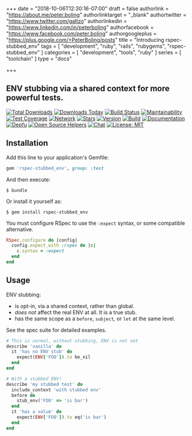 +++
date = "2018-10-06T12:30:16-07:00"
draft = false
authorlink = "https://about.me/peter.boling"
authorlinktarget = "_blank"
authortwitter = "https://www.twitter.com/galtzo"
authorlinkedin = "https://www.linkedin.com/in/peterboling"
authorfacebook = "https://www.facebook.com/peter.boling"
authorgoogleplus = "https://plus.google.com/+PeterBoling/posts"
title = "Introducing rspec-stubbed_env"
tags = [ "development", "ruby", "rails", "rubygems", "rspec-stubbed_env" ]
categories = [ "development", "tools", "ruby" ]
series = [ "toolchain" ]
type = "docs"

+++

## ENV stubbing via a shared context for more powerful tests.

[![Total Downloads](https://img.shields.io/gem/rt/rspec-stubbed_env.svg)](https://github.com/pboling/rspec-stubbed_env)
[![Downloads Today](https://img.shields.io/gem/rd/rspec-stubbed_env.svg)](https://github.com/pboling/rspec-stubbed_env)
[![Build Status](https://travis-ci.org/pboling/rspec-stubbed_env.svg?branch=master)](https://travis-ci.org/pboling/rspec-stubbed_env)
[![Maintainability](https://api.codeclimate.com/v1/badges/07a1d53634c61154efae/maintainability)](https://codeclimate.com/github/pboling/rspec-stubbed_env/maintainability)
[![Test Coverage](https://api.codeclimate.com/v1/badges/07a1d53634c61154efae/test_coverage)](https://codeclimate.com/github/pboling/rspec-stubbed_env/test_coverage)
[![Network](https://img.shields.io/github/forks/pboling/rspec-stubbed_env.svg?style=social)](https://github.com/pboling/rspec-stubbed_env/network)
[![Stars](https://img.shields.io/github/stars/pboling/rspec-stubbed_env.svg?style=social)](https://github.com/pboling/rspec-stubbed_env/stargazers)
[![Version](https://img.shields.io/gem/v/rspec-stubbed_env.svg)](https://rubygems.org/gems/rspec-stubbed_env)
[![Build](https://img.shields.io/travis/pboling/rspec-stubbed_env.svg)](https://travis-ci.org/pboling/rspec-stubbed_env)
[![Documentation](http://inch-ci.org/github/pboling/rspec-stubbed_env.svg)](http://inch-ci.org/github/pboling/rspec-stubbed_env)
[![Depfu](https://badges.depfu.com/badges/a48948dd503f23a440f2c17910563f43/count.svg)](https://depfu.com/github/pboling/rspec-stubbed_env?project_id=5884)
[![Open Source Helpers](https://www.codetriage.com/pboling/rspec-stubbed_env/badges/users.svg)](https://www.codetriage.com/pboling/rspec-stubbed_env)
[![Chat](https://img.shields.io/gitter/room/pboling/rspec-stubbed_env.svg)](https://gitter.im/pboling/rspec-stubbed_env)
[![License: MIT](https://img.shields.io/badge/License-MIT-green.svg)](https://opensource.org/licenses/MIT)

## Installation

Add this line to your application's Gemfile:

```ruby
gem 'rspec-stubbed_env', group: :test
```

And then execute:

    $ bundle

Or install it yourself as:

    $ gem install rspec-stubbed_env


You must configure RSpec to use the `:expect` syntax, or some compatible alternative.

```ruby
RSpec.configure do |config|
  config.expect_with :rspec do |c|
    c.syntax = :expect
  end
end
```

## Usage

ENV stubbing:
 
  - is opt-in, via a shared context, rather than global.
  - *does not* affect the real ENV at all.  It is a true stub.
  - has the same scope as a `before`, `subject`, or `let` at the same level.

See the spec suite for detailed examples.

```ruby
# This is normal, without stubbing, ENV is not set
describe 'vanilla' do
  it 'has no ENV stub' do
    expect(ENV['FOO']).to be_nil
  end
end

# With a stubbed ENV!
describe 'my stubbed test' do
  include_context 'with stubbed env'
  before do
    stub_env('FOO' => 'is bar')
  end
  it 'has a value' do
    expect(ENV['FOO']).to eq('is bar')
  end
end
```
